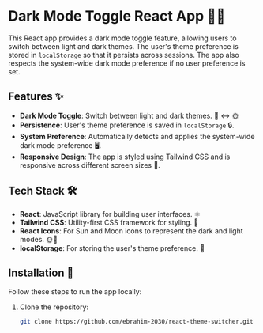 # Dark Mode Toggle React App 🌙🌞

This React app provides a dark mode toggle feature, allowing users to switch between light and dark themes. The user's theme preference is stored in `localStorage` so that it persists across sessions. The app also respects the system-wide dark mode preference if no user preference is set.

## Features ✨
- **Dark Mode Toggle**: Switch between light and dark themes. 🌙 ↔️ 🌞
- **Persistence**: User's theme preference is saved in `localStorage` 🔒.
- **System Preference**: Automatically detects and applies the system-wide dark mode preference 🖥️.
- **Responsive Design**: The app is styled using Tailwind CSS and is responsive across different screen sizes 📱.

## Tech Stack 🛠️
- **React**: JavaScript library for building user interfaces. ⚛️
- **Tailwind CSS**: Utility-first CSS framework for styling. 🎨
- **React Icons**: For Sun and Moon icons to represent the dark and light modes. 🌞🌙
- **localStorage**: For storing the user's theme preference. 💾

## Installation 📝

Follow these steps to run the app locally:

1. Clone the repository:

   ```bash
   git clone https://github.com/ebrahim-2030/react-theme-switcher.git
